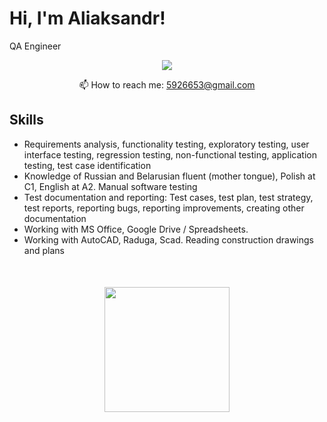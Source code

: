 # Hi, I'm Aliaksandr! 
QA Engineer

<p align='center'>
   <a href="https://www.linkedin.com/in/aliaksandr-navumau-637575248/">
       <img src="https://img.shields.io/badge/linkedin-%230077B5.svg?&style=for-the-badge&logo=linkedin&logoColor=white"/>
   </a>
   
<p align='center'>
   📫 How to reach me: <a href='mailto:5926653@gmail.com'>5926653@gmail.com</a>
</p>


## Skills
*   Requirements analysis, functionality testing, exploratory testing, user interface testing, regression testing, non-functional testing, application testing, test case identification
*   Knowledge of Russian and Belarusian fluent (mother tongue), Polish at C1, English at A2.
Manual software testing
*   Test documentation and reporting: Test cases, test plan, test strategy, test reports, reporting bugs, reporting improvements, creating other documentation
*   Working with MS Office, Google Drive / Spreadsheets.
*   Working with AutoCAD, Raduga, Scad. Reading construction drawings and plans


<div align="center" style="margin: 50px 0">
   <a href="https://github.com/Pushc1n-Sasha/github-profile-views-counter">
       <img width="200px" src="https://komarev.com/ghpvc/?username=Pushc1n-Sasha&color=DE002D">
   </a>
</div>

